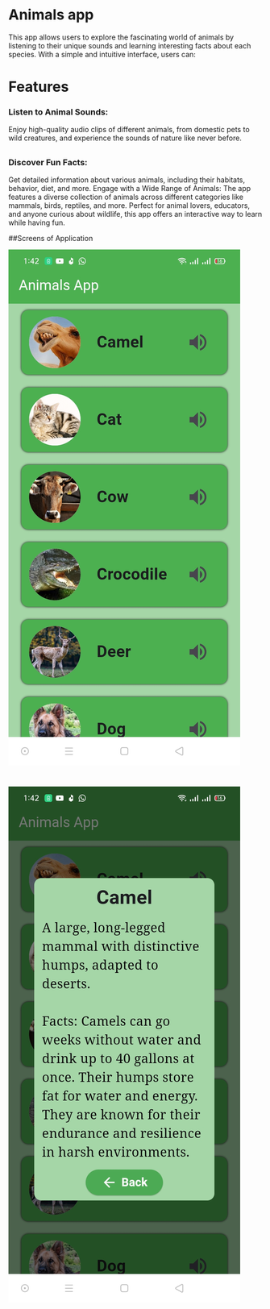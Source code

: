 # Animals app
This app allows users to explore the fascinating world of animals by listening to their unique sounds and learning interesting facts about each species. With a simple and intuitive interface, users can:

# Features
### Listen to Animal Sounds:
Enjoy high-quality audio clips of different animals, from domestic pets to wild creatures, and experience the sounds of nature like never before.
##
### Discover Fun Facts:
Get detailed information about various animals, including their habitats, behavior, diet, and more.
Engage with a Wide Range of Animals: The app features a diverse collection of animals across different categories like mammals, birds, reptiles, and more.
Perfect for animal lovers, educators, and anyone curious about wildlife, this app offers an interactive way to learn while having fun.


##Screens of Application

![Intro Page](Screenshots/1.jpg)
#
![Intro Page](Screenshots/animal%20info.jpg)
